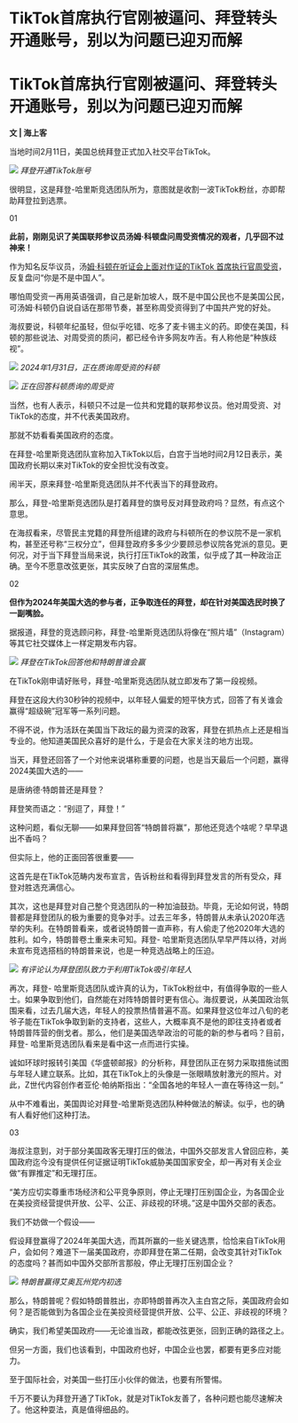 # TikTok首席执行官刚被逼问、拜登转头开通账号，别以为问题已迎刃而解

# TikTok首席执行官刚被逼问、拜登转头开通账号，别以为问题已迎刃而解

**文 | 海上客**

当地时间2月11日，美国总统拜登正式加入社交平台TikTok。

![](https://inews.gtimg.com/om_bt/O8LBykEDvOI17FRamL1yHU011r4HUirkOZZd6grpsRk4wAA/1000)
_拜登开通TikTok账号_

很明显，这是拜登-哈里斯竞选团队所为，意图就是收割一波TikTok粉丝，亦即帮助拜登拉到选票。

01

**此前，刚刚见识了美国联邦参议员汤姆·科顿盘问周受资情况的观者，几乎回不过神来！**

作为知名反华议员，汤[姆·科顿在听证会上面对作证的TikTok
首席执行官周受资](https://news.qq.com/rain/a/20240201A0342J00)，反复盘问“你是不是中国人”。

哪怕周受资一再用英语强调，自己是新加坡人，既不是中国公民也不是美国公民，可汤姆·科顿仍自说自话在那带节奏，甚至称周受资得到了中国共产党的好处。

海叔要说，科顿年纪虽轻，但似乎吃错、吃多了麦卡锡主义的药。即使在美国，科顿的那些说法、对周受资的质问，都已经令许多网友咋舌。有人称他是“种族歧视”。

![](https://inews.gtimg.com/om_bt/OG3D4s98pbTp3_FrD3lFOlR3YdYjSqNo11sZ-4xN4yiWsAA/1000)
_2024年1月31日，正在质询周受资的科顿_

![](https://inews.gtimg.com/om_bt/OdLbBl6VYJim2nlKHLvgu0tVFFGYoOmbyoFw_-u8YDulQAA/1000)
_正在回答科顿质询的周受资_

当然，也有人表示，科顿只不过是一位共和党籍的联邦参议员。他对周受资、对TikTok的态度，并不代表美国政府。

那就不妨看看美国政府的态度。

在拜登-哈里斯竞选团队宣称加入TikTok以后，白宫于当地时间2月12日表示，美国政府长期以来对TikTok的安全担忧没有改变。

闹半天，原来拜登-哈里斯竞选团队并不代表当下的拜登政府。

那么，拜登-哈里斯竞选团队是打着拜登的旗号反对拜登政府吗？显然，有点这个意思。

在海叔看来，尽管民主党籍的拜登所组建的政府与科顿所在的参议院不是一家机构，甚至还号称“三权分立”，但拜登政府多多少少要顾忌参议院各党派的意见。更何况，对于当下拜登当局来说，执行打压TikTok的政策，似乎成了其一种政治正确。至今不愿意改弦更张，其实反映了白宫的深层焦虑。

02

**但作为2024年美国大选的参与者，正争取连任的拜登，却在针对美国选民时换了一副嘴脸。**

据报道，拜登的竞选顾问称，拜登-哈里斯竞选团队将像在“照片墙”（Instagram）等其它社交媒体上一样定期发布内容。

![](https://inews.gtimg.com/om_bt/OFYebQhYe_RK08em5XOJEFuqxvgGl6OVN31oPN6-BlVssAA/1000)
_拜登在TikTok回答他和特朗普谁会赢_

在TikTok刚申请好账号，拜登-哈里斯竞选团队就立即发布了第一段视频。

拜登在这段大约30秒钟的视频中，以年轻人偏爱的短平快方式，回答了有关谁会赢得“超级碗”冠军等一系列问题。

不得不说，作为活跃在美国当下政坛的最为资深的政客，拜登在抓热点上还是相当专业的。他知道美国民众喜好的是什么，于是会在大家关注的地方出现。

当天，拜登还回答了一个对他来说堪称重要的问题，也是当天最后一个问题，赢得2024美国大选的——

是唐纳德·特朗普还是拜登？

拜登笑而语之：“别逗了，拜登！”

这种问题，看似无聊——如果拜登回答“特朗普将赢”，那他还竞选个啥呢？早早退出不香吗？

但实际上，他的正面回答很重要——

这首先是在TikTok范畴内发布宣言，告诉粉丝和看得到拜登发言的所有受众，拜登对胜选充满信心。

其次，这也是拜登对自己整个竞选团队的一种加油鼓劲。毕竟，无论如何说，特朗普都是拜登团队的极为重要的竞争对手。过去三年多，特朗普从未承认2020年选举的失利。在特朗普看来，或者说特朗普一直声称，有人偷走了他2020年大选的胜利。如今，特朗普卷土重来未可知。拜登-
哈里斯竞选团队早早严阵以待，对尚未宣布竞选搭档的特朗普来说，也是一种竞选战略上的压迫。

![](https://inews.gtimg.com/om_bt/O4w0W9dX0eGmwJeQZQmenh-f34WaoIoRUXmulteIy9_mYAA/1000)
_有评论认为拜登团队致力于利用TikTok吸引年轻人_

再次，拜登-
哈里斯竞选团队或许真的认为，TikTok粉丝中，有值得争取的一些人士。如果争取到他们，自然能在对阵特朗普时更有信心。海叔要说，从美国政治氛围来看，过去几届大选，年轻人的投票热情普遍不高。如果拜登这位年过八旬的老爷子能在TikTok争取到新的支持者，这些人，大概率真不是他的即往支持者或者特朗普阵营的倒戈者。那么，他们是美国选举政治的可能的新的参与者吗？目前，拜登-
哈里斯竞选团队看来是看中这一点而进行实操。

诚如环球时报转引美国《华盛顿邮报》的分析称，拜登团队正在努力采取措施试图与年轻人建立联系。比如，其在TikTok上的头像是一张眼睛放射激光的照片。对此，Z世代内容创作者亚伦·帕纳斯指出：“全国各地的年轻人一直在等待这一刻。”

从中不难看出，美国舆论对拜登-哈里斯竞选团队种种做法的解读。似乎，也的确有人看好他们这种打法。

03

海叔注意到，对于部分美国政客无理打压的做法，中国外交部发言人曾回应称，美国政府迄今没有提供任何证据证明TikTok威胁美国国家安全，却一再对有关企业做“有罪推定”和无理打压。

“美方应切实尊重市场经济和公平竞争原则，停止无理打压别国企业，为各国企业在美投资经营提供开放、公平、公正、非歧视的环境。”这是中国外交部的表态。

我们不妨做一个假设——

假设拜登赢得了2024年美国大选，而其所赢的一些关键选票，恰恰来自TikTok用户，会如何？难道下一届美国政府，亦即拜登在第二任期，会改变其针对TikTok的态度吗？甚而如中国外交部所言那般，停止无理打压别国企业？

![](https://inews.gtimg.com/om_bt/OEvlnIg8yn51ZiJ9IJLuhMpCgt4EqpDWfv12rcB1yiBWwAA/1000)
_特朗普赢得艾奥瓦州党内初选_

那么，特朗普呢？假如特朗普胜出，亦即特朗普再次入主白宫之际，美国政府会如何？是否能做到为各国企业在美投资经营提供开放、公平、公正、非歧视的环境？

确实，我们希望美国政府——无论谁当政，都能改弦更张，回到正确的路径之上。

但另一方面，我们也该看到，中国政府也好，中国企业也罢，都要有更多应对能力。

至于国际社会，对美国一些打压小伙伴的做法，也要有所警惕。

千万不要认为拜登开通了TikTok，就是对TikTok友善了，各种问题也能尽速解决了。他这种耍法，真是值得细品的。

